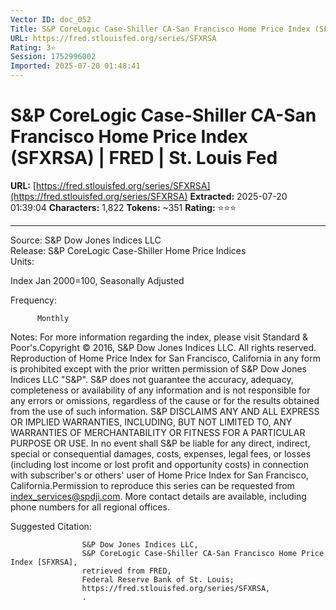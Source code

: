 ```yaml
---
Vector ID: doc_052
Title: S&P CoreLogic Case-Shiller CA-San Francisco Home Price Index (SFXRSA) | FRED | St. Louis Fed
URL: https://fred.stlouisfed.org/series/SFXRSA
Rating: 3⭐
Session: 1752996002
Imported: 2025-07-20 01:48:41
---
```


# S&P CoreLogic Case-Shiller CA-San Francisco Home Price Index (SFXRSA) | FRED | St. Louis Fed

**URL:** [https://fred.stlouisfed.org/series/SFXRSA](https://fred.stlouisfed.org/series/SFXRSA)
**Extracted:** 2025-07-20 01:39:04
**Characters:** 1,822
**Tokens:** ~351
**Rating:** ⭐⭐⭐

---


Source:
S&P Dow Jones Indices LLC
                                 
        Release:
S&P CoreLogic Case-Shiller Home Price Indices
                                     
Units: 
            
Index Jan 2000=100, Seasonally Adjusted
  

Frequency: 
            

          Monthly        


Notes:
For more information regarding the index, please visit Standard & Poor's.Copyright © 2016, S&P Dow Jones Indices LLC. All rights reserved. Reproduction of Home Price Index for San Francisco, California in any form is prohibited except with the prior written permission of S&P Dow Jones Indices LLC "S&P". S&P does not guarantee the accuracy, adequacy, completeness or availability of any information and is not responsible for any errors or omissions, regardless of the cause or for the results obtained from the use of such information. S&P DISCLAIMS ANY AND ALL EXPRESS OR IMPLIED WARRANTIES, INCLUDING, BUT NOT LIMITED TO, ANY WARRANTIES OF MERCHANTABILITY OR FITNESS FOR A PARTICULAR PURPOSE OR USE. In no event shall S&P be liable for any direct, indirect, special or consequential damages, costs, expenses, legal fees, or losses (including lost income or lost profit and opportunity costs) in connection with subscriber's or others' user of Home Price Index for San Francisco, California.Permission to reproduce this series can be requested from index_services@spdji.com. More contact details are available, including phone numbers for all regional offices.

Suggested Citation:


                    S&P Dow Jones Indices LLC,
                    S&P CoreLogic Case-Shiller CA-San Francisco Home Price Index [SFXRSA],
                    retrieved from FRED,
                    Federal Reserve Bank of St. Louis;
                    https://fred.stlouisfed.org/series/SFXRSA,
                    .
                



